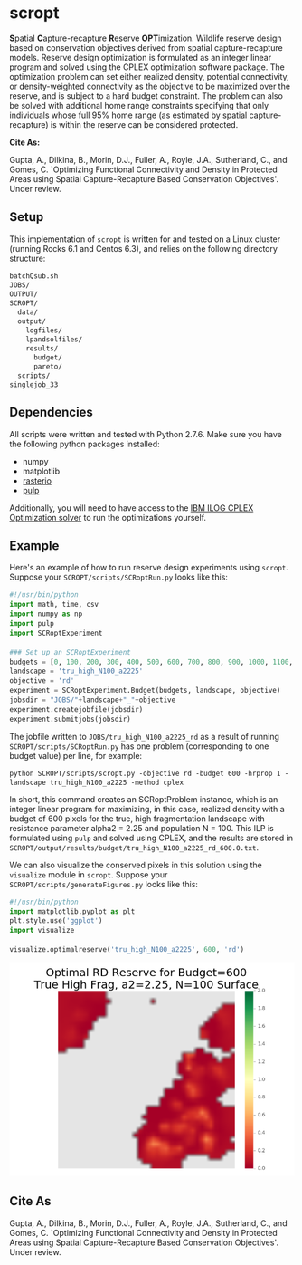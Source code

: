 # scropt
**S**patial **C**apture-recapture **R**eserve **OPT**imization. Wildlife reserve design based on conservation objectives derived from spatial capture-recapture models. Reserve design optimization is formulated as an integer linear program and solved using the CPLEX optimization software package. The optimization problem can set either realized density, potential connectivity, or density-weighted connectivity as the objective to be maximized over the reserve, and is subject to a hard budget constraint. The problem can also be solved with additional home range constraints specifying that only individuals whose full 95% home range (as estimated by spatial capture-recapture) is within the reserve can be considered protected.

**Cite As:**

Gupta, A., Dilkina, B., Morin, D.J., Fuller, A., Royle, J.A., Sutherland, C., and Gomes, C. `Optimizing Functional Connectivity and Density in Protected Areas using Spatial Capture-Recapture Based Conservation Objectives'. Under review.

## Setup

This implementation of `scropt` is written for and tested on a Linux cluster (running Rocks 6.1 and Centos 6.3), and relies on the following directory structure:
```
batchQsub.sh
JOBS/
OUTPUT/
SCROPT/
  data/
  output/
    logfiles/
    lpandsolfiles/
    results/
      budget/
      pareto/
  scripts/
singlejob_33
```
## Dependencies
All scripts were written and tested with Python 2.7.6. Make sure you have the following python packages installed:
* numpy
* matplotlib
* [rasterio](https://pypi.python.org/pypi/rasterio)
* [pulp](https://pypi.python.org/pypi/PuLP)

Additionally, you will need to have access to the [IBM ILOG CPLEX Optimization solver](https://www.ibm.com/analytics/cplex-optimizer) to run the optimizations yourself.

## Example
Here's an example of how to run reserve design experiments using `scropt`. Suppose your `SCROPT/scripts/SCRoptRun.py` looks like this:
```python
#!/usr/bin/python
import math, time, csv
import numpy as np
import pulp
import SCRoptExperiment

### Set up an SCRoptExperiment
budgets = [0, 100, 200, 300, 400, 500, 600, 700, 800, 900, 1000, 1100, 1200, 1300, 1400, 1500, 1600]
landscape = 'tru_high_N100_a2225'
objective = 'rd'
experiment = SCRoptExperiment.Budget(budgets, landscape, objective)
jobsdir = "JOBS/"+landscape+"_"+objective
experiment.createjobfile(jobsdir)
experiment.submitjobs(jobsdir)
```
The jobfile written to `JOBS/tru_high_N100_a2225_rd` as a result of running `SCROPT/scripts/SCRoptRun.py` has one problem (corresponding to one budget value) per line, for example:
```
python SCROPT/scripts/scropt.py -objective rd -budget 600 -hrprop 1 -landscape tru_high_N100_a2225 -method cplex
```
In short, this command creates an SCRoptProblem instance, which is an integer linear program for maximizing, in this case, realized density with a budget of 600 pixels for the true, high fragmentation landscape with resistance parameter alpha2 = 2.25 and population N = 100. This ILP is formulated using `pulp` and solved using CPLEX, and the results are stored in `SCROPT/output/results/budget/tru_high_N100_a2225_rd_600.0.txt`.

We can also visualize the conserved pixels in this solution using the `visualize` module in `scropt`. Suppose your `SCROPT/scripts/generateFigures.py` looks like this:
```python
#!/usr/bin/python
import matplotlib.pyplot as plt
plt.style.use('ggplot')
import visualize

visualize.optimalreserve('tru_high_N100_a2225', 600, 'rd')
```
![optional caption text](other/figures/rd_600_tru_high_N100_a2225.png)

## Cite As
Gupta, A., Dilkina, B., Morin, D.J., Fuller, A., Royle, J.A., Sutherland, C., and Gomes, C. `Optimizing Functional Connectivity and Density in Protected Areas using Spatial Capture-Recapture Based Conservation Objectives'. Under review.


